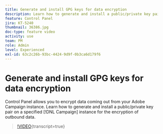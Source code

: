 ```yaml
---
title: Generate and install GPG keys for data encryption
description: Learn how to generate and install a public/private key pair on a specified Campaign instance for the encryption of outbound data.
feature: Control Panel
jira: KT-5240
thumbnail: 36386.jpg
doc-type: feature video
activity: use
team: PM
role: Admin
level: Experienced
exl-id: 63c2c26b-93bc-4424-9d9f-0b3ca6d179f6
---
```

# Generate and install GPG keys for data encryption

Control Panel allows you to encrypt data coming out from your Adobe Campaign instance. Learn how to generate and install a public/private key pair on a specified [!DNL Campaign] instance for the encryption of outbound data.

>[!VIDEO](https://video.tv.adobe.com/v/36386?learn=on){transcript=true}
